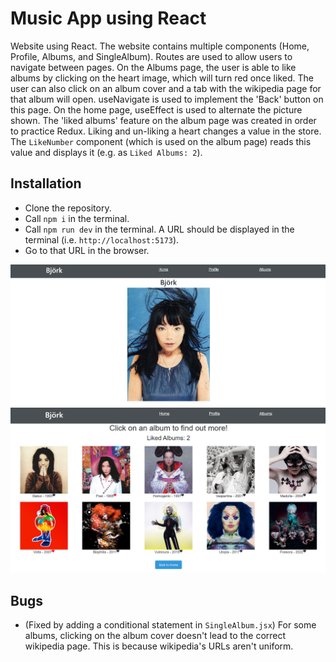 # Music App using React
Website using React. The website contains multiple components (Home, Profile, Albums, and SingleAlbum). Routes are used to allow users to navigate between pages. On the Albums page, the user is able to like albums by clicking on the heart image, which will turn red once liked. The user can also click on an album cover and a tab with the wikipedia page for that album will open. useNavigate is used to implement the 'Back' button on this page. On the home page, useEffect is used to alternate the picture shown. The 'liked albums' feature on the album page was created in order to practice Redux. Liking and un-liking a heart changes a value in the store. The `LikeNumber` component (which is used on the album page) reads this value and displays it (e.g. as `Liked Albums: 2`).


## Installation
- Clone the repository.
- Call `npm i` in the terminal.
- Call `npm run dev` in the terminal. A URL should be displayed in the terminal (i.e. `http://localhost:5173`).
- Go to that URL in the browser.

![Screenshot of home page](./assests/Screenshot2.png)
![Screenshot of album page](./assests/Screenshot.png)

## Bugs
- (Fixed by adding a conditional statement in `SingleAlbum.jsx`) For some albums, clicking on the album cover doesn't lead to the correct wikipedia page. This is because wikipedia's URLs aren't uniform.

